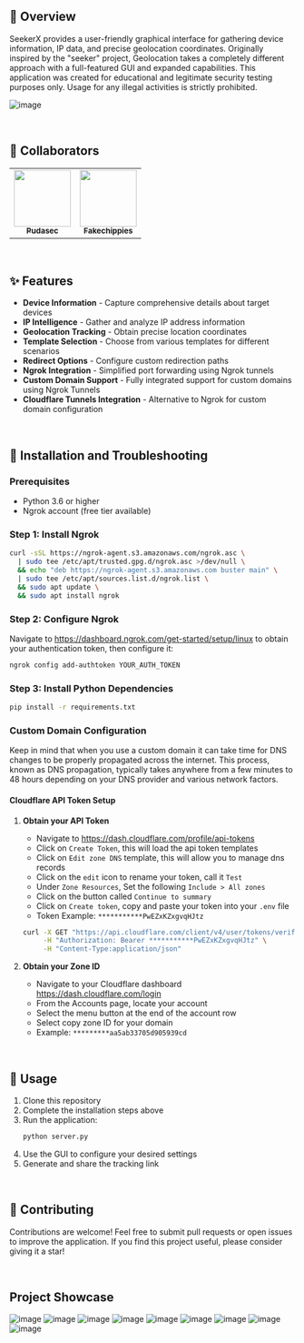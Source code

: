 ## 👋 Overview

SeekerX provides a user-friendly graphical interface for gathering device information, IP data, and precise geolocation coordinates. Originally inspired by the "seeker" project, Geolocation takes a completely different approach with a full-featured GUI and expanded capabilities. This application was created for educational and legitimate security testing purposes only. Usage for any illegal activities is strictly prohibited.

![image](https://github.com/user-attachments/assets/a2f414bb-e05f-400a-a7a0-285126407b02)

<br>

## 👥 Collaborators

<table>
  <tr>
    <td align="center">
      <a href="https://github.com/06c00306-614f-4b6a-89c0-9f495ffba9a5">
        <img src="https://github.com/06c00306-614f-4b6a-89c0-9f495ffba9a5.png" width="100px;" alt=""/><br />
        <sub><b>Pudasec</b></sub>
      </a>
    </td>
    <td align="center">
      <a href="https://github.com/Fakechippies">
        <img src="https://github.com/Fakechippies.png" width="100px;" alt=""/><br />
        <sub><b>Fakechippies</b></sub>
      </a>
    </td>
  </tr>
</table>

<br>

## ✨ Features
- **Device Information** - Capture comprehensive details about target devices
- **IP Intelligence** - Gather and analyze IP address information
- **Geolocation Tracking** - Obtain precise location coordinates
- **Template Selection** - Choose from various templates for different scenarios
- **Redirect Options** - Configure custom redirection paths
- **Ngrok Integration** - Simplified port forwarding using Ngrok tunnels
- **Custom Domain Support** - Fully integrated support for custom domains using Ngrok Tunnels
- **Cloudflare Tunnels Integration** - Alternative to Ngrok for custom domain configuration

<br>

## 🔧 Installation and Troubleshooting

### Prerequisites

- Python 3.6 or higher
- Ngrok account (free tier available)

### Step 1: Install Ngrok

```bash
curl -sSL https://ngrok-agent.s3.amazonaws.com/ngrok.asc \
  | sudo tee /etc/apt/trusted.gpg.d/ngrok.asc >/dev/null \
  && echo "deb https://ngrok-agent.s3.amazonaws.com buster main" \
  | sudo tee /etc/apt/sources.list.d/ngrok.list \
  && sudo apt update \
  && sudo apt install ngrok
```

### Step 2: Configure Ngrok

Navigate to https://dashboard.ngrok.com/get-started/setup/linux to obtain your authentication token, then configure it:

```bash
ngrok config add-authtoken YOUR_AUTH_TOKEN
```

### Step 3: Install Python Dependencies

```bash
pip install -r requirements.txt
```

### Custom Domain Configuration

Keep in mind that when you use a custom domain it can take time for DNS changes to be properly propagated across the internet. This process, known as DNS propagation, typically takes anywhere from a few minutes to 48 hours depending on your DNS provider and various network factors.

#### Cloudflare API Token Setup

1. **Obtain your API Token**
   - Navigate to https://dash.cloudflare.com/profile/api-tokens 
   - Click on `Create Token`, this will load the api token templates
   - Click on `Edit zone DNS` template, this will allow you to manage dns records
   - Click on the `edit` icon to rename your token, call it `Test`
   - Under `Zone Resources`, Set the following `Include > All zones`
   - Click on the button called `Continue to summary`
   - Click on `Create token`, copy and paste your token into your `.env` file 
   - Token Example: `***********PwEZxKZxgvqHJtz`

   ```bash
   curl -X GET "https://api.cloudflare.com/client/v4/user/tokens/verify" \
        -H "Authorization: Bearer ***********PwEZxKZxgvqHJtz" \
        -H "Content-Type:application/json"
   ```

2. **Obtain your Zone ID**
   - Navigate to your Cloudflare dashboard https://dash.cloudflare.com/login
   - From the Accounts page, locate your account
   - Select the menu button at the end of the account row
   - Select copy zone ID for your domain
   - Example: `*********aa5ab33705d905939cd`
  
<br>

## 📖 Usage

1. Clone this repository
2. Complete the installation steps above
3. Run the application:
   ```bash
   python server.py
   ```
4. Use the GUI to configure your desired settings
5. Generate and share the tracking link

<br>

## 🤝 Contributing

Contributions are welcome! Feel free to submit pull requests or open issues to improve the application. If you find this project useful, please consider giving it a star!

<br>

## Project Showcase
![image](https://github.com/user-attachments/assets/a2f414bb-e05f-400a-a7a0-285126407b02)
![image](https://github.com/user-attachments/assets/4964e4d3-806e-4739-987e-ad33cdaf12be)
![image](https://github.com/user-attachments/assets/4802d847-6f35-4db1-99f8-525531ad9fb0)
![image](https://github.com/user-attachments/assets/16b0d42b-9d6f-4ea6-97aa-a1fbfef09ead)
![image](https://github.com/user-attachments/assets/1fbf105e-60e3-43e4-b693-ab0ed508fed6)
![image](https://github.com/user-attachments/assets/ae67cd83-7737-40c5-9330-30c22da5aa72)
![image](https://github.com/user-attachments/assets/7aba4c41-f59d-4267-9b00-f3c2691515ab)
![image](https://github.com/user-attachments/assets/3294bfa6-65a0-489b-9945-a7cef390eaf7)
![image](https://github.com/user-attachments/assets/9a5e226d-d151-4dfa-bede-33c658e68752)









